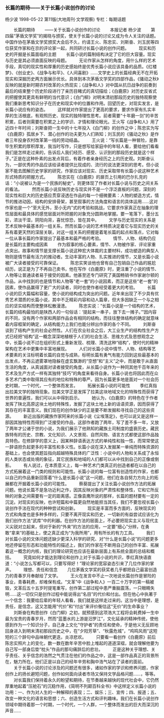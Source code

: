 ### 长篇的期待——关于长篇小说创作的讨论
杨少波
1998-05-22
第11版(大地周刊·文学观察)
专栏：每期话题

　　长篇的期待
　　——关于长篇小说创作的讨论
　　本报记者  杨少波
　　第四届“茅盾文学奖”的揭晓与颁奖，使关于长篇小说的讨论又成为令人关注的话题。中国作协在茅盾文学奖颁奖大会后不久，约请王火、陈忠实、刘斯奋、刘玉民等四位获奖作家和在京的评论家一起，共同研讨长篇小说的创作问题。
　　现实和历史的开掘是长篇面临的主题
　　长篇小说的篇制结构决定了它的巨大容量。现实与历史是其必须直面反映的母题。
　　无论作家从怎样的角度，用什么样的艺术手段，真切的现实性和厚重的历史感始终是优秀长篇小说应该具备的品质。《红楼梦》、《创业史》、《战争与和平》、《人间喜剧》……文学史上的长篇经典无不在开拓现实和深掘历史两方面展示优长。具体到本次茅盾文学奖的四部作品，《骚动之秋》反映的就是新时期农村改革的火热现实；《战争和人》对中国从抗日战争的前奏到最后的结束整个历史阶段进行了亲历目睹式的真切描绘；《白鹿原》对历史反省式的把握使其更具有鲜明的当代意识；《白门柳》对明末清初那段历史的独特观察使我们重新思考知识分子在历史和现实中的位置和作用。回望历史，对现实发言，是长篇小说应有的姿态。
　　这样就对作家提出了更高的要求，要求作家有扎实丰厚的生活根底，有观照历史、现实的独特理性思考。前者需要“十年磨一剑”的辛苦积累，后者则需要在积累之上的学识、才情和理论眼光。王火写《战争和人》用了近四十年时间；刘斯奋把一生中的十七年投入《白门柳》的创作之中；陈忠实为写《白鹿原》孤居乡下、潜心创作的功夫更为人们熟知；刘玉民的《骚动之秋》是作者三年投身农村改革第一线的劳动结晶。
　　王火说：“写长篇是一种冒险，是靠毕生积累的厚积厚发，我当时写作，只是想写给家庭中的年轻人看，要给他们看看我们是怎样走过来的，告诉后人我们经历、感受、认识到的那段历史就是这个样子。”正是在这种朴素的出发点背后，有着作者亲身经历之上的历史观。刘斯奋认为，一部优秀的作品应该给读者提供比现成的、流行的说法更深刻的思考。但小说家不能去图解历史学家的研究，作家应该对现实、历史采取带有长篇小说这种艺术形式特质的把握方式。
　　陈忠实在《白鹿原》的扉页上引用的巴尔扎克的话：“小说被认为是一个民族的秘史”，则更体现了作者对长篇小说与历史之间关系的看法。
　　然而长篇小说反映历史与现实并不是一个浮泛直板的问题，深刻的现实性和巨大的历史感应贯穿浸透在作品的每一个细微要素：人物的塑造方式，情节的推进动因，结构的安排骨架，甚至叙事的方法角度和语言的具体运用……这对作家也是一个“至大无外，至小无内”式的考验和挑战，它要求作家真正在抽象的理性层面和最具体的感觉层面对所把握的对象充分圆熟地掌握。要一笔落下，墨分五彩，浓淡干湿，阴阳向背，喜忧惊恐，皆在其中。
　　文学与历史现实的关系是艺术反映中最基本的一组关系，然而长篇小说的艺术特质决定着它与现实历史的关系有着更天然的深层关联，对这一组关系的把握是着笔长篇的起点和落点，它对每一位从事长篇的作家提出了最基本和最严格的考验。
　　情节、人物、结构仍应是长篇的主要构成因素
　　作为叙事的核心要素，情节、人物被作家、评论家重点突出。故事和情节是支撑长篇小说这种宏大体裁的主要材料，成功塑造的典型人物则是情节最有活力的推动者。生动丰富的人物、扎实推进的情节，又是长篇小说被广大读者接受的可靠保证。
　　陈忠实笑谈他也曾有自己包销自己作品的尴尬经历，说正是为了不再自己卖书，他在写作《白鹿原》时，更注重了小说的情节、人物等让普通读者易于接受的因素。他甚至还专门研究了美国畅销书作家谢尔顿的作品，从中找到的也是情节和人物等“老一套”的小说因素，而正是这些“老一套”的因素，使作品赢得了更广大的读者，同时也使作者经受着更大的考验。
　　长篇小说的巨大篇幅和容量，使小说的结构成为突出的问题。近年来出现了不少具有优秀艺术潜质的长篇小说，其中不乏精彩内容和动人篇章，但大多因缺乏一个与之相应的坚实结构而使整体松散漫漶。
　　陈忠实说：“长篇小说是一个结构的艺术，长篇的结构最怕的是陕西人的一句俗话：‘提起来一串子，放下去一摊子。’”因内容的不同，没有两个作家和两部作品会有相同的结构，而往往整体结构的确定就意味着内容框架的确定，从结构能力上我们也能分辨出作家的各个不同。
　　刘斯奋谈到了结构产生的社会必然性。人们在农业社会之后，大工业生产的结构性生产方式已经把“结构”这一概念深深地植根于人们的社会生活、思维方式及思想观念之中，长篇小说不过在组织形式上重新发现、梳理、清洗这种“结构”，使时代的精神架构在艺术中更集中丰富地展现。
　　人们对长篇小说中情节、人物、结构等艺术要素的关注标明着长篇的自觉与成熟，标明长篇有勇气有能力回到这些最基本的出发点，不再云遮雾罩地隐躲在虚玄飘渺的“空想”和“主义”之中，而是敢于从直面生活的角度，从真诚面对读者接受的角度，从长篇小说作为一种同其他千百年来的艺术及生产方式一样有其独特“技巧”的角度来看待自身。长篇小说也将因此而在众多艺术门类中取得其应有的地位和特殊的尊严。因为长篇更多地是面对一个社会历史时期，一个时代，一个整体而发言。
　　拓展长篇小说的可能性
　　季红真指出拉美文学的独特现象。拉美文学正是发挥了拉美这块地域文化的特殊性而获得了世界的普遍性，我们可以从中得到启示。
　　她认为，《白鹿原》的特色在于作者发挥了陕北高原这块土地的特殊性，发掘了这块土地上新的话语资源，因而获得了其存在的丰富意义。我们现在的创作缺少的正是要不断发掘和寻找自己的这些资源。
　　新近出版的藏族作家阿来的长篇小说《尘埃落定》，也可以说又是这样一部因其独特性而得到广泛接受的作品，这部作者跑了两年，写了差不多一年，又放了两年才公诸于世的小说，为我们展示了他熟知的藏族土司制度的盛衰历史。藏民族特有的历史、宗教、文化知识、人文景观、自然风物、语言方式都使这部作品独具特色。在修辞学的意义上，因某种辞语表达方式的单纯性和独一性，而常常使这一辞语担负起更多的丰富性和多义性。长篇小说在深入发掘某一单纯而特殊资源的基础上，也会使其题旨指向超越特殊具体的广泛性：小说中的人物和关系成了永恒的人类状态或处境的象征，其它民族和地域的人们都可以从中找到自己的正像或倒影。
　　有人说过，在本质意义上，每一种艺术门类真正的创造者都在以自己的方式拓展着这一门类的规则和可能性。长篇小说的每一位富有创造性的作家，也都以自己的作品重新回答着“什么是长篇小说”这一问题，他们在各自努力方向上的拓展都在开掘着长篇小说的可能性。
　　蔡葵提出了关注长篇小说创作方法的拓展问题。他说长篇不是急功近利之作，因其反映对象的严肃性和整体性，它和它所反映的对象之间需要有一定的距离感。正像袁鹰所说的那样，长篇的题材要有一定的沉淀。对现实的反映，也许短篇和中篇更自然地能担当其任，我们不要忽视长篇小说创作手法在现代的种种尝试和创新。
　　现实是丰富而多方面的，反映现实的方式和角度也是多种多样的，只要不离开现实和历史，一切新的有益尝试应该化为我们创作方法“武库”中的利器。在创作方法的层面上，不必要把现实主义与现代主义尖锐对立起来，但对于新的“外来”的方法的应用，一定要“细心”分辨，在勇敢“拿来”的基础上，使之真正成为“为我所用”，用有所长的有力工具。
　　我们对长篇小说的文体问题还缺少更深入科学的研究、对“什么是长篇小说”的问题更多地还停留在形态和功能特性的描述上，我们的作家在不断用自己的创作丰富、拓展着这一概念的内核，我们的理论研究也应该在最新层面上有系统全面的总结和概括。
　　究竟如何才能达到理论和创作上对于长篇小说的共识，季红真快语直道：“小说怎么写都可以，只要写得好！”理论家的宽容姿态引来了几位作家的掌声。
　　理想、责任和信念
　　几位茅盾文学奖的获奖者几乎都把自己最富创造力的青春岁月奉献给了文学。
　　王火在发言中不止一次地说长篇创作是冒险的事业，青春耗费，却难保有成。“文革”中《战争和人》一百二十万字的第一稿被毁，文革后五十五岁时提笔重写，创作第二部过程中患严重脑震荡，一只眼睛失明……这一切仅只是创作过程中能说得出“名目”的代价和付出。但在他心中执著于一个信念：我要给后辈的年轻人看看，我们就是这样走过来的。这当中是理想，是责任，是信念，这又怎能用“代价”和“付出”来评价衡估这“无价”的生命事业？
　　刘斯奋在构思创作《白门柳》之初，就预感到这项浩大工程将会耗费掉一生中最为宝贵的青春岁月，然而“蓝墨水的上游是汨罗江”，文化延承的精神传统，使他感到作为一个知识分子，自己身上文化“守护者”的责任和使命，于是他义无反顾地回身进入到明末清初那段历史之中，在“夕阳芳草”、“秋露危城”，“鸡鸣风雨”这短短的三个辞句中品味朝代更迭，炎凉悲欢。
　　只要看一看创作《白鹿原》前后陈忠实照片上的变化，数一数在数年辛苦中脸上堆起的道道深褶，就会理解他要为自己写一部身后垫“枕头”作品的那句痛辞后的悲壮。
　　正是这种关乎理想、关乎责任、关乎信念的浩然之气贯注在他们的作品之中，这是一部作品真正的背景所在，魅力所在。他们正是以自己的经年辛劳和胸中浩气站在了读者的面前。
　　关于长篇小说的讨论涉及的问题还有很多，诸如作家的学识和修养问题，作家创作上的扬长避短问题，创作如何面向读者市场又保持文学品格问题……，等等。
　　对长篇我们保持着永久的盼望和期待，在节奏越来越快的现代社会中，它仍然厚重地起着“压舱石”的沉稳作用，《简明不列颠百科全书》中这样定义长篇小说的功用：一、作为对人生的一种解释的表现；二、娱乐；三、宣传；四、报道；五、改变一种文化的语言和思想；六、创造生活方式和评判趣味。我们在长篇小说创作领域中期待着那一个时期，一个时代，一个人群，一个整体而发出的巨大而深沉的声音……
